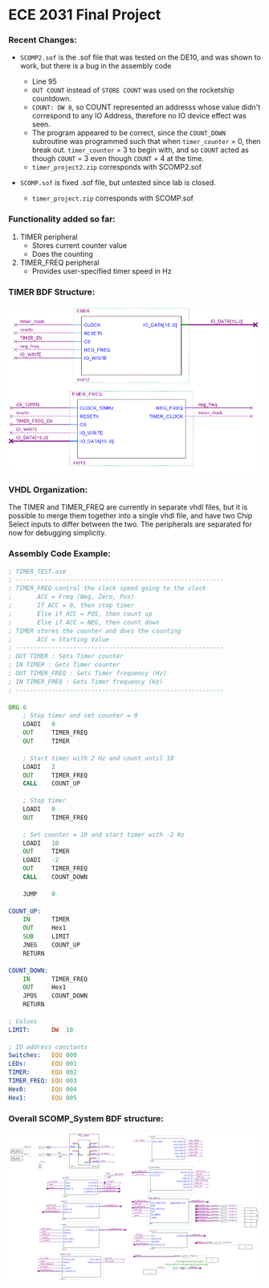 # ECE 2031 Final Project

### Recent Changes:

- `SCOMP2.sof` is the .sof file that was tested on the DE10, and was shown to work, but there is a bug in the assembly code
    - Line 95
    - `OUT COUNT` instead of `STORE COUNT` was used on the rocketship countdown.
    - `COUNT: DW 0`, so COUNT represented an addresss whose value didn't correspond to any IO Address, therefore no IO device effect was seen.
    - The program appeared to be correct, since the `COUNT_DOWN` subroutine was programmed such that when `timer_counter` = 0, then break out. `timer_counter` = 3 to begin with, and so `COUNT` acted as though `COUNT` = 3 even though `COUNT` = 4 at the time.
    - `timer_project2.zip` corresponds with SCOMP2.sof

- `SCOMP.sof` is fixed .sof file, but untested since lab is closed.
    - `timer_project.zip` corresponds with SCOMP.sof

### Functionality added so far:

1. TIMER peripheral
    - Stores current counter value
    - Does the counting
2. TIMER_FREQ peripheral
    - Provides user-specified timer speed in Hz

### TIMER BDF Structure:

![TIMER.png](https://github.com/ecuasonic/ECE2031-Timer-Project/blob/main/TIMER.png)

### VHDL Organization:

The TIMER and TIMER_FREQ are currently in separate vhdl files, but it is possible to merge them together into a single vhdl file, and have two Chip Select inputs to differ between the two.
The peripherals are separated for now for debugging simplicity.

### Assembly Code Example:
```asm
; TIMER_TEST.asm
; ----------------------------------------------------------
; TIMER_FREQ control the clock speed going to the clock
;       ACC = Freq (Neg, Zero, Pos)
;       If ACC = 0, then stop timer
;       Else if ACC = POS, then count up
;       Else if ACC = NEG, then count down
; TIMER stores the counter and does the counting
;       ACC = Starting Value
; ----------------------------------------------------------
; OUT TIMER : Sets Timer counter
; IN TIMER : Gets Timer counter
; OUT TIMER_FREQ : Sets Timer frequency (Hz)
; IN TIMER_FREQ : Gets Timer frequency (Hz)
; ----------------------------------------------------------

ORG 0
    ; Stop timer and set counter = 0
    LOADI   0
    OUT     TIMER_FREQ
    OUT     TIMER

    ; Start timer with 2 Hz and count until 10
    LOADI   2
    OUT     TIMER_FREQ
    CALL    COUNT_UP

    ; Stop timer
    LOADI   0
    OUT     TIMER_FREQ

    ; Set counter = 10 and start timer with -2 Hz
    LOADI   10
    OUT     TIMER
    LOADI   -2
    OUT     TIMER_FREQ
    CALL    COUNT_DOWN

	JUMP    0

COUNT_UP:
    IN      TIMER
    OUT     Hex1
    SUB     LIMIT
    JNEG    COUNT_UP
    RETURN

COUNT_DOWN:
    IN      TIMER_FREQ
    OUT     Hex1
    JPOS    COUNT_DOWN
    RETURN

; Values
LIMIT:      DW  10

; IO address constants
Switches:   EQU 000
LEDs:       EQU 001
TIMER:      EQU 002
TIMER_FREQ: EQU 003
Hex0:       EQU 004
Hex1:       EQU 005
```

### Overall SCOMP_System BDF structure:

![SCOMP_SystemBDF.png](https://github.com/ecuasonic/ECE2031-Timer-Project/blob/main/SCOMP_SystemBDF.png)
